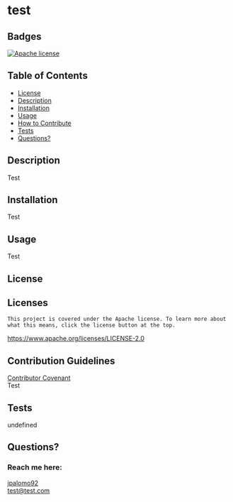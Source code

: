 # test
  ## Badges
  [![Apache license](https://img.shields.io/badge/License-Apache-brightgreen.svg)](https://www.apache.org/licenses/LICENSE-2.0)

  ## Table of Contents
  * [License](#license)
  * [Description](#description)
  * [Installation](#installation)
  * [Usage](#usage)
  * [How to Contribute](#how-to-contribute)
  * [Tests](#tests)
  * [Questions?](#questions)

  ## Description
  Test

  ## Installation
  Test

  ## Usage
  Test

  ## License
  ## Licenses
    This project is covered under the Apache license. To learn more about what this means, click the license button at the top.
  https://www.apache.org/licenses/LICENSE-2.0

  ## Contribution Guidelines
  [Contributor Covenant](https://www.contributor-covenant.org/)  
  Test

  ## Tests
  undefined

  ## Questions?
  ### Reach me here: 
  [jpalomo92](https://github.com/jpalomo92)  
  test@test.com
